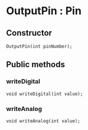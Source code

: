 # OutputPin : Pin

## Constructor

    OutputPin(int pinNumber);

## Public methods

### writeDigital

    void writeDigital(int value);

### writeAnalog

    void writeAnalog(int value);
